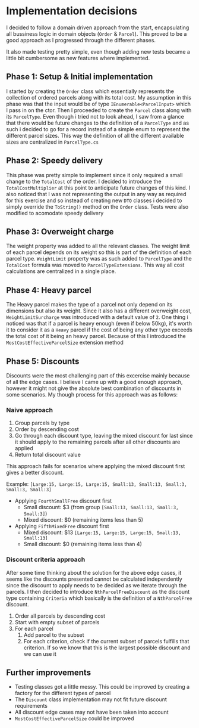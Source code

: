 # Implementation decisions

I decided to follow a domain driven approach from the start, encapsulating all bussiness logic in domain objects (`Order` & `Parcel`).
This proved to be a good approach as I progressed through the different phases. 

It also made testing pretty simple, even though adding new tests became a little bit cumbersome as new features where implemented.

## Phase 1: Setup & Initial implementation

I started by creating the `Order` class which essentially represents the collection of ordered parcels along with its total cost.
My assumption in this phase was that the input would be of type `IEnumerable<ParcelInput>` which I pass in on the ctor.
Then I proceeded to create the `Parcel` class along with its `ParcelType`. Even though i tried not to look ahead, I saw from a glance that there would be future changes to the definition of a `ParcelType` and as such i decided to go for a record instead of a simple enum to represent the different parcel sizes.
This way the definition of all the different available sizes are centralized in `ParcelType.cs` 

## Phase 2: Speedy delivery

This phase was pretty simple to implement since it only required a small change to the `TotalCost` of the order. I decided to introduce the `TotalCostMultiplier` at this point to anticipate future changes of this kind.
I also noticed that I was not representing the output in any way as required for this exercise and so instead of creating new `DTO` classes i decided to simply override the `ToString()` method on the `Order` class.
Tests were also modified to acomodate speedy delivery

## Phase 3: Overweight charge

The weight property was added to all the relevant classes. The weight limit of each parcel depends on its weight so this is part of the definition of each parcel type. 
`WeightLimit` property was as such added to `ParcelType` and the `TotalCost` formula was moved to `ParcelTypeExtensions`. This way all cost calculations are centralized in a single place.

## Phase 4: Heavy parcel

The Heavy parcel makes the type of a parcel not only depend on its dimensions but also its weight. Since it also has a different overweight cost, `WeightLimitSurcharge` was introduced with a default value of `2`.
One thing i noticed was that if a parcel is heavy enough (even if below 50kg), it's worth it to consider it as a `Heavy` parcel if the cost of being any other type exceeds the total cost of it being an heavy parcel.
Because of this I introduced the `MostCostEffectiveParcelSize` extension method

## Phase 5: Discounts

Discounts were the most challenging part of this excercise mainly because of all the edge cases. I believe I came up with a good enough approach, however it might not give the absolute best combination of discounts in some scenarios.
My though process for this approach was as follows:

### Naive approach
1. Group parcels by type
2. Order by descending cost
3. Go through each discount type, leaving the mixed discount for last since it should apply to the remaining parcels after all other discounts are applied
4. Return total discount value

This approach fails for scenarios where applying the mixed discount first gives a better discount.

Example:
`[Large:15, Large:15, Large:15, Small:13, Small:13, Small:3, Small:3, Small:3]`

- Applying `FourthSmallFree` discount first
    - Small discount: $3 (from group `[Small:13, Small:13, Small:3, Small:3]`)
    - Mixed discount: $0 (remaining items less than 5)
- Applying `FifthMixedFree` discount first
    - Mixed discount: $13 `[Large:15, Large:15, Large:15, Small:13, Small:13]`
    - Small discount: $0 (remaining items less than 4)

### Discount criteria approach
After some time thinking about the solution for the above edge cases, it seems like the discounts presented cannot be calculated independently since the discount to apply needs to be decided as we iterate through the parcels.
I then decided to introduce `NthParcelFreeDiscount` as the discount type containing `Criteria` which basically is the definition of a `NthParcelFree` discount.

1. Order all parcels by descending cost
2. Start with empty subset of parcels
3. For each parcel
    1. Add parcel to the subset
    2. For each criterion, check if the current subset of parcels fulfills that criterion. If so we know that this is the largest possible discount and we can use it


## Further improvements

- Testing classes got a little messy. This could be improved by creating a factory for the different types of parcel
- The `Discount` class implementation may not fit future discount requirements
- All discount edge cases may not have been taken into account
- `MostCostEffectiveParcelSize` could be improved